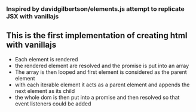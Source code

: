 
<h3>
Inspired by davidgilbertson/elements.js attempt to replicate JSX with vanillajs
</h3>
<h2> This is the first implementation of creating html with vanillajs</h2>

<ul>
	<li>Each element is rendered</li>
	<li>the rendered element  are resolved and the promise is  put into an array</li>
	<li>The array is then looped and first element is considered as the parent element</li>
	<li>with each iterable element it acts as a parent element and appends the next element as its child</li>
	<li>the whole dom is then put into a promise and then resolved so that event listeners could be added </li>
</ul>























